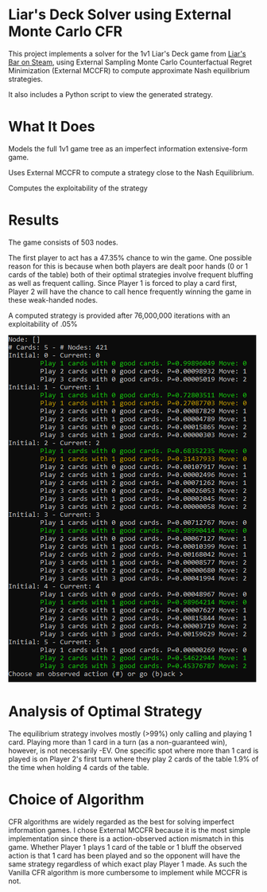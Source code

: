 # Liar's Deck Solver using External Monte Carlo CFR

This project implements a solver for the 1v1 Liar's Deck game from [Liar's Bar on Steam](https://store.steampowered.com/app/3097560/Liars_Bar/), using External Sampling Monte Carlo Counterfactual Regret Minimization (External MCCFR) to compute approximate Nash equilibrium strategies.

It also includes a Python script to view the generated strategy.

# What It Does

Models the full 1v1 game tree as an imperfect information extensive-form game.

Uses External MCCFR to compute a strategy close to the Nash Equilibrium. 

Computes the exploitability of the strategy

# Results

The game consists of 503 nodes.

The first player to act has a 47.35% chance to win the game. One possible reason for this is because when both players are dealt poor hands (0 or 1 cards of the table) both of their optimal strategies involve frequent bluffing as well as frequent calling. Since Player 1 is forced to play a card first, Player 2 will have the chance to call hence frequently winning the game in these weak-handed nodes.

A computed strategy is provided after 76,000,000 iterations with an exploitability of .05% 

![Output of strategy_viewer.py](https://raw.githubusercontent.com/w451/LiarsDeckSolver/refs/heads/master/BasicCFR/initial_strategy.PNG "Optimal strategy for Player 1's first turn")


# Analysis of Optimal Strategy

The equilibrium strategy involves mostly (>99%) only calling and playing 1 card. Playing more than 1 card in a turn (as a non-guaranteed win), however, is not necessarily -EV. One specific spot where more than 1 card is played is on Player 2's first turn where they play 2 cards of the table 1.9% of the time when holding 4 cards of the table. 

# Choice of Algorithm

CFR algorithms are widely regarded as the best for solving imperfect information games. I chose External MCCFR because it is the most simple implementation since there is a action-observed action mismatch in this game. Whether Player 1 plays 1 card of the table or 1 bluff the observed action is that 1 card has been played and so the opponent will have the same strategy regardless of which exact play Player 1 made. As such the Vanilla CFR algorithm is more cumbersome to implement while MCCFR is not.
